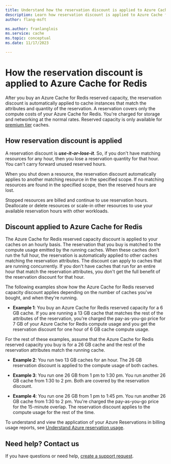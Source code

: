 ```yaml
---
title: Understand how the reservation discount is applied to Azure Cache for Redis | Microsoft Docs
description: Learn how reservation discount is applied to Azure Cache for Redis instances.
author: flang-msft

ms.author: franlanglois
ms.service: cache
ms.topic: conceptual
ms.date: 11/17/2023

---
```


# How the reservation discount is applied to Azure Cache for Redis

After you buy an Azure Cache for Redis reserved capacity, the reservation discount is automatically applied to cache instances that match the attributes and quantity of the reservation. A reservation covers only the compute costs of your Azure Cache for Redis. You're charged for storage and networking at the normal rates. Reserved capacity is only available for [premium tier](../../azure-cache-for-redis/quickstart-create-redis.md) caches.

## How reservation discount is applied

A reservation discount is ***use-it-or-lose-it***. So, if you don't have matching resources for any hour, then you lose a reservation quantity for that hour. You can't carry forward unused reserved hours.

When you shut down a resource, the reservation discount automatically applies to another matching resource in the specified scope. If no matching resources are found in the specified scope, then the reserved hours are lost.

Stopped resources are billed and continue to use reservation hours. Deallocate or delete resources or scale-in other resources to use your available reservation hours with other workloads. 

## Discount applied to Azure Cache for Redis

The Azure Cache for Redis reserved capacity discount is applied to your caches on an hourly basis. The reservation that you buy is matched to the compute usage emitted by the running caches. When these caches don't run the full hour, the reservation is automatically applied to other caches matching the reservation attributes. The discount can apply to caches that are running concurrently. If you don't have caches that run for an entire hour that match the reservation attributes, you don't get the full benefit of the reservation discount for that hour.

The following examples show how the Azure Cache for Redis reserved capacity discount applies depending on the number of caches you've bought, and when they're running.

* **Example 1**: You buy an Azure Cache for Redis reserved capacity for a 6 GB cache. If you are running a 13 GB cache that matches the rest of the attributes of the reservation, you're charged the pay-as-you-go price for 7 GB of your Azure Cache for Redis compute usage and you get the reservation discount for one hour of 6 GB cache compute usage.

For the rest of these examples, assume that the Azure Cache for Redis reserved capacity you buy is for a 26 GB cache and the rest of the reservation attributes match the running cache.

* **Example 2**: You run two 13 GB caches for an hour. The 26 GB reservation discount is applied to the compute usage of both caches.

* **Example 3**: You run one 26 GB from 1 pm to 1:30 pm. You run another 26 GB cache from 1:30 to 2 pm. Both are covered by the reservation discount.

* **Example 4**: You run one 26 GB from 1 pm to 1:45 pm. You run another 26 GB cache from 1:30 to 2 pm. You're charged the pay-as-you-go price for the 15-minute overlap. The reservation discount applies to the compute usage for the rest of the time.

To understand and view the application of your Azure Reservations in billing usage reports, see [Understand Azure reservation usage](./understand-reserved-instance-usage-ea.md).

## Need help? Contact us
If you have questions or need help, [create a support request](https://go.microsoft.com/fwlink/?linkid=2083458).